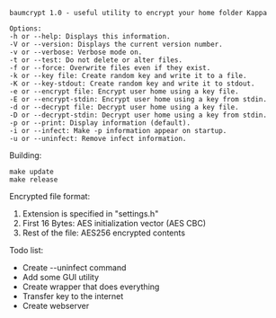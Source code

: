 ```
baumcrypt 1.0 - useful utility to encrypt your home folder Kappa

Options:
-h or --help: Displays this information.
-V or --version: Displays the current version number.
-v or --verbose: Verbose mode on.
-t or --test: Do not delete or alter files.
-f or --force: Overwrite files even if they exist.
-k or --key file: Create random key and write it to a file.
-K or --key-stdout: Create random key and write it to stdout.
-e or --encrypt file: Encrypt user home using a key file.
-E or --encrypt-stdin: Encrypt user home using a key from stdin.
-d or --decrypt file: Decrypt user home using a key file.
-D or --decrypt-stdin: Decrypt user home using a key from stdin.
-p or --print: Display information (default).
-i or --infect: Make -p information appear on startup.
-u or --uninfect: Remove infect information.
```

Building:

```
make update
make release
```

Encrypted file format:

1. Extension is specified in "settings.h"
2. First 16 Bytes: AES initialization vector (AES CBC)
3. Rest of the file: AES256 encrypted contents

Todo list:

* Create --uninfect command
* Add some GUI utility
* Create wrapper that does everything
* Transfer key to the internet
* Create webserver
